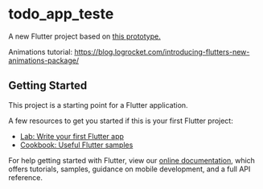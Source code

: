 # todo_app_teste

A new Flutter project based on [this prototype.](https://dribbble.com/shots/6581661/attachments/6581661-To-Do-App-Task-manager-concept?mode=media)


Animations tutorial:
    https://blog.logrocket.com/introducing-flutters-new-animations-package/

## Getting Started

This project is a starting point for a Flutter application.

A few resources to get you started if this is your first Flutter project:

- [Lab: Write your first Flutter app](https://flutter.dev/docs/get-started/codelab)
- [Cookbook: Useful Flutter samples](https://flutter.dev/docs/cookbook)

For help getting started with Flutter, view our
[online documentation](https://flutter.dev/docs), which offers tutorials,
samples, guidance on mobile development, and a full API reference.
